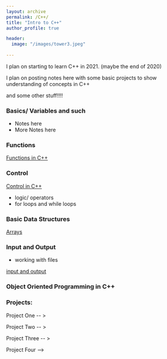 ```yaml
---
layout: archive
permalink: /C++/
title: "Intro to C++"
author_profile: true

header:
  image: "/images/tower3.jpeg"
  
---
```


I plan on starting to learn C++ in 2021. (maybe the end of 2020)


I plan on posting notes here with some basic projects to show understanding of concepts in C++

and some other stuff!!!!
### Basics/ Variables and such

- Notes here
- More Notes here


### Functions

[Functions in C++ ](https://devintheengineer.com/C++/functions_cpp)


### Control


[Control in C++ ](https://devintheengineer.com/C++/control_c++)


- logic/ operators
- for loops and while loops

### Basic Data Structures

[Arrays](https://devintheengineer.com/C++/arrays)


### Input and Output
- working with files

[input and output ](https://devintheengineer.com/C++/input_output)

### Object Oriented Programming in C++



### Projects:

Project One -- >

Project Two -- >

Project Three -- >

Project Four -->








